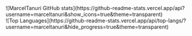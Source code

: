 <div>
  <div style="float: left">
    ![MarcelTanuri GitHub stats](https://github-readme-stats.vercel.app/api?username=marceltanuri&show_icons=true&theme=transparent)
  </div>
   <div style="float: right; height: 100%">
     ![Top Languages](https://github-readme-stats.vercel.app/api/top-langs/?username=marceltanuri&hide_progress=true&theme=transparent)
  </div>
</div>
